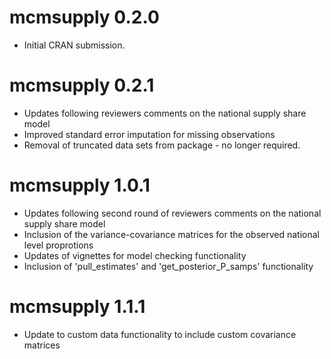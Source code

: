 # mcmsupply 0.2.0

* Initial CRAN submission.

# mcmsupply 0.2.1

* Updates following reviewers comments on the national supply share model
* Improved standard error imputation for missing observations
* Removal of truncated data sets from package - no longer required.


# mcmsupply 1.0.1

* Updates following second round of reviewers comments on the national supply share model
* Inclusion of the variance-covariance matrices for the observed national level proprotions 
* Updates of vignettes for model checking functionality
* Inclusion of 'pull_estimates' and 'get_posterior_P_samps' functionality

# mcmsupply 1.1.1
* Update to custom data functionality to include custom covariance matrices
